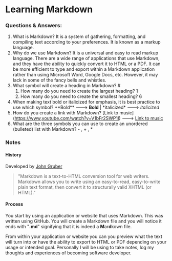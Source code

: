 # Learning Markdown

### Questions & Answers:

1. What is Markdown? It is a system of gathering, formatting, and compiling text according to your preferences. It is known as a markup language.
2. Why do we use Markdown? It is a universal and easy to read markup language. There are a wide range of applications that use Markdown, and they have the ability to quickly convert it to HTML or a PDF. It can be more efficient to type and export within a Markdown application rather than using Microsoft Word, Google Docs, etc. However, it may lack in some of the fancy bells and whistles. 
3. What symbol will create a heading in Markdown? #
   1. How many do you need to create the largest heading? 1
   2. How many do you need to create the smallest heading? 6
4. When making text bold or italicized for emphasis, it is best practice to use which symbol? \*\*Bold** ---> **Bold** \| \*italicized* ---> *italicized*
5. How do you create a link with Markdown? \[Link to music]\(https://www.youtube.com/watch?v=V1bFr2SWP1I) ---> [Link to music](https://www.youtube.com/watch?v=V1bFr2SWP1I)
6. What are the three symbols you can use to create an unordered (bulleted) list with Markdown? - , + , *

### Notes

#### History 

Developed by [John Gruber](https://daringfireball.net/projects/markdown/)
> "Markdown is a text-to-HTML conversion tool for web writers. Markdown allows you to write using an easy-to-read, easy-to-write plain text format, then convert it to structurally valid XHTML (or HTML)."

#### Process

You start by using an application or website that uses Markdown. This was written using GitHub. You will create a Markdown file and you will notice it ends with "**.md**" signifying that it is indeed a **M**ar**d**kown file. 

From within your application or website you can you preview what the text will turn into or have the ability to export to HTML or PDF depending on your usage or intended goal. Personally I will be using to take notes, log my thoughts and experiences of becoming software developer. 
